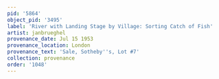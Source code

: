 ```yaml
---
pid: '5864'
object_pid: '3495'
label: 'River with Landing Stage by Village: Sorting Catch of Fish'
artist: janbrueghel
provenance_date: Jul 15 1953
provenance_location: London
provenance_text: 'Sale, Sotheby''s, Lot #7'
collection: provenance
order: '1048'
---
```

